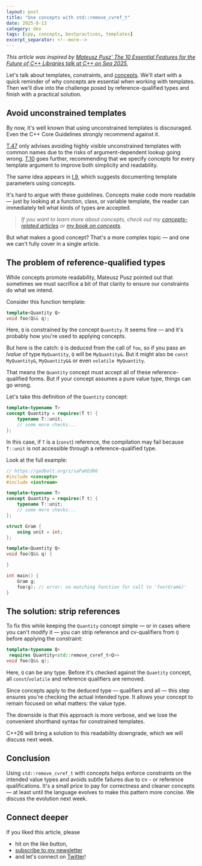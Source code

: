 ```yaml
---
layout: post
title: "Use concepts with std::remove_cvref_t"
date: 2025-8-13
category: dev
tags: [cpp, concepts, bestpractices, templates]
excerpt_separator: <!--more-->
---
```

*This article was inspired by [Mateusz Pusz' The 10 Essential Features for the Future of C++ Libraries
 talk at C++ on Sea 2025.](https://cpponsea.uk/2025/session/the-10-essential-features-for-the-future-of-cpp-libraries)*

Let's talk about templates, constraints, and [concepts](https://www.sandordargo.com/tags/concepts/). We'll start with a quick reminder of why concepts are essential when working with templates. Then we'll dive into the challenge posed by reference-qualified types and finish with a practical solution.

## Avoid unconstrained templates

By now, it's well known that using unconstrained templates is discouraged. Even the C++ Core Guidelines strongly recommend against it.

[T.47](https://isocpp.github.io/CppCoreGuidelines/CppCoreGuidelines#t47-avoid-highly-visible-unconstrained-templates-with-common-names) only advises avoiding highly visible unconstrained templates with common names due to the risks of argument-dependent lookup going wrong. [T.10](https://isocpp.github.io/CppCoreGuidelines/CppCoreGuidelines#t10-specify-concepts-for-all-template-arguments) goes further, recommending that we specify concepts for every template argument to improve both simplicity and readability.

The same idea appears in [I.9](https://isocpp.github.io/CppCoreGuidelines/CppCoreGuidelines#i9-if-an-interface-is-a-template-document-its-parameters-using-concepts), which suggests documenting template parameters using concepts.

It's hard to argue with these guidelines. Concepts make code more readable — just by looking at a function, class, or variable template, the reader can immediately tell what kinds of types are accepted.

> *If you want to learn more about concepts, check out my [concepts-related articles](https://www.sandordargo.com/tags/concepts/) or [my book on concepts](https://www.sandordargo.com/books/cpp_concepts/).*

But what makes a good concept? That's a more complex topic — and one we can't fully cover in a single article.

## The problem of reference-qualified types

While concepts promote readability, Mateusz Pusz pointed out that sometimes we must sacrifice a bit of that clarity to ensure our constraints do what we intend.

Consider this function template:

```cpp
template<Quantity Q>
void foo(Q&& q);
```
Here, `Q` is constrained by the concept `Quantity`. It seems fine — and it's probably how you're used to applying concepts.

But here is the catch: `Q` is deduced from the call of `foo`, so if you pass an *lvalue* of type `MyQuantity`, `Q` will be `MyQuantity&`. But it might also be `const MyQuantity&`, `MyQuantity&&` or even `volatile MyQuantity`. 


That means the `Quantity` concept must accept all of these reference-qualified forms. But if your concept assumes a pure value type, things can go wrong.

Let's take this definition of the `Quantity` concept:

```cpp
template<typename T>
concept Quantity = requires(T t) {
    typename T::unit;  
    // some more checks...
};
``` 

In this case, if `T` is a (`const`) reference, the compilation may fail because `T::unit` is not accessible through a reference-qualified type.

Look at the full example:

```cpp
// https://godbolt.org/z/saPaKEd96
#include <concepts>
#include <iostream>

template<typename T>
concept Quantity = requires(T t) {
    typename T::unit;  
    // some more checks...
};

struct Gram {
    using unit = int;
};

template<Quantity Q>
void foo(Q&& q) {

}

int main() {
    Gram g;
    foo(g); // error: no matching function for call to 'foo(Gram&)'
}
```

## The solution: strip references

To fix this while keeping the `Quantity` concept simple — or in cases where you can't modify it — you can strip reference and cv-qualifiers from `Q` before applying the constraint:

```cpp
template<typename Q>
 requires Quantity<std::remove_cvref_t<Q>>
void foo(Q&& q);
```

Here, `Q` can be any type. Before it's checked against the `Quantity` concept, all `const`/`volatile` and reference qualifiers are removed.

Since concepts apply to the deduced type — qualifiers and all — this step ensures you're checking the actual intended type. It allows your concept to remain focused on what matters: the value type.

The downside is that this approach is more verbose, and we lose the convenient shorthand syntax for constrained templates.

C++26 will bring a solution to this readability downgrade, which we will discuss next week.

## Conclusion

Using `std::remove_cvref_t` with concepts helps enforce constraints on the intended value types and avoids subtle failures due to cv - or reference qualifications. It's a small price to pay for correctness and cleaner concepts — at least until the language evolves to make this pattern more concise. We discuss the evolution next week.

## Connect deeper

If you liked this article, please 
- hit on the like button,  
- [subscribe to my newsletter](http://eepurl.com/gvcv1j) 
- and let's connect on [Twitter](https://twitter.com/SandorDargo)!